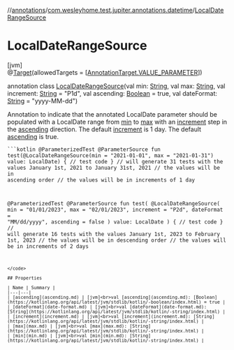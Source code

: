 //[annotations](../../../index.md)/[com.wesleyhome.test.jupiter.annotations.datetime](../index.md)/[LocalDateRangeSource](index.md)

# LocalDateRangeSource

[jvm]\
@[Target](https://kotlinlang.org/api/latest/jvm/stdlib/kotlin.annotation/-target/index.html)(allowedTargets = [[AnnotationTarget.VALUE_PARAMETER](https://kotlinlang.org/api/latest/jvm/stdlib/kotlin.annotation/-annotation-target/-v-a-l-u-e_-p-a-r-a-m-e-t-e-r/index.html)])

annotation class [LocalDateRangeSource](index.md)(val min: [String](https://kotlinlang.org/api/latest/jvm/stdlib/kotlin/-string/index.html), val max: [String](https://kotlinlang.org/api/latest/jvm/stdlib/kotlin/-string/index.html), val increment: [String](https://kotlinlang.org/api/latest/jvm/stdlib/kotlin/-string/index.html) = &quot;P1d&quot;, val ascending: [Boolean](https://kotlinlang.org/api/latest/jvm/stdlib/kotlin/-boolean/index.html) = true, val dateFormat: [String](https://kotlinlang.org/api/latest/jvm/stdlib/kotlin/-string/index.html) = &quot;yyyy-MM-dd&quot;)

Annotation to indicate that the annotated LocalDate parameter should be populated with a LocalDate range from [min](min.md) to [max](max.md) with an [increment](increment.md) step in the [ascending](ascending.md) direction. The default [increment](increment.md) is 1 day. The default [ascending](ascending.md) is true.

<code>```kotlin
@ParameterizedTest
@ParameterSource
fun test(@LocalDateRangeSource(min = "2021-01-01", max = "2021-01-31") value: LocalDate) {
// test code
}
// will generate 31 tests with the values January 1st, 2021 to January 31st, 2021
// the values will be in ascending order
// the values will be in increments of 1 day

@ParameterizedTest
@ParameterSource
fun test(
     @LocalDateRangeSource(
         min = "01/01/2023",
         max = "02/01/2023",
         increment = "P2d",
         dateFormat = "MM/dd/yyyy",
         ascending = false
      )
      value: LocalDate
 ) {
// test code
}
// will generate 16 tests with the values January 1st, 2023 to February 1st, 2023
// the values will be in descending order
// the values will be in increments of 2 days
```
</code>

## Properties

| Name | Summary |
|---|---|
| [ascending](ascending.md) | [jvm]<br>val [ascending](ascending.md): [Boolean](https://kotlinlang.org/api/latest/jvm/stdlib/kotlin/-boolean/index.html) = true |
| [dateFormat](date-format.md) | [jvm]<br>val [dateFormat](date-format.md): [String](https://kotlinlang.org/api/latest/jvm/stdlib/kotlin/-string/index.html) |
| [increment](increment.md) | [jvm]<br>val [increment](increment.md): [String](https://kotlinlang.org/api/latest/jvm/stdlib/kotlin/-string/index.html) |
| [max](max.md) | [jvm]<br>val [max](max.md): [String](https://kotlinlang.org/api/latest/jvm/stdlib/kotlin/-string/index.html) |
| [min](min.md) | [jvm]<br>val [min](min.md): [String](https://kotlinlang.org/api/latest/jvm/stdlib/kotlin/-string/index.html) |
